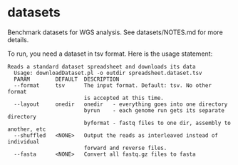 # datasets
Benchmark datasets for WGS analysis.  See datasets/NOTES.md for more details.

To run, you need a dataset in tsv format.  Here is the usage statement:

    Reads a standard dataset spreadsheet and downloads its data
      Usage: downloadDataset.pl -o outdir spreadsheet.dataset.tsv
      PARAM        DEFAULT  DESCRIPTION
      --format     tsv      The input format. Default: tsv. No other format
                            is accepted at this time.
      --layout     onedir   onedir   - everything goes into one directory
                            byrun    - each genome run gets its separate directory
                            byformat - fastq files to one dir, assembly to another, etc
      --shuffled   <NONE>   Output the reads as interleaved instead of individual
                            forward and reverse files.
      --fasta      <NONE>   Convert all fastq.gz files to fasta

